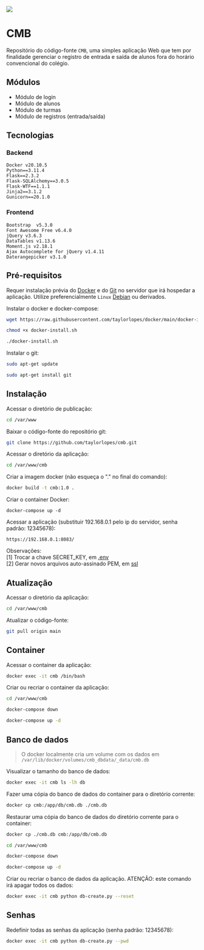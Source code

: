 ![](simba/static/images/logo_labra9.png)

# CMB
Repositório do código-fonte `CMB`, uma simples aplicação Web que tem por finalidade gerenciar o registro de entrada e saída de alunos fora do horário convencional do colégio.  

## Módulos
- Módulo de login
- Módulo de alunos
- Módulo de turmas
- Módulo de registros (entrada/saída)

## Tecnologias

### Backend
`Docker v20.10.5`\
`Python==3.11.4`\
`Flask==2.3.2`\
`Flask-SQLAlchemy==3.0.5`\
`Flask-WTF==1.1.1`\
`Jinja2==3.1.2`\
`Gunicorn==20.1.0` 

### Frontend
`Bootstrap  v5.3.0`\
`Font Awesome Free v6.4.0`\
`jQuery v3.6.3`\
`DataTables v1.13.6`\
`Moment.js v2.18.1`\
`Ajax Autocomplete for jQuery v1.4.11`\
`Daterangepicker v3.1.0`


## Pré-requisitos
Requer instalação prévia do [Docker](https://www.docker.com/) e do [Git](https://git-scm.com/) no servidor que irá hospedar a aplicação. Utilize preferencialmente `Linux` [Debian](https://www.debian.org/) ou derivados.

Instalar o docker e docker-compose:
```bash
wget https://raw.githubusercontent.com/taylorlopes/docker/main/docker-install.sh

chmod +x docker-install.sh

./docker-install.sh
```

Instalar o git:
```bash
sudo apt-get update

sudo apt-get install git
```

## Instalação

Acessar o diretório de publicação:
```bash
cd /var/www
```

Baixar o código-fonte do repositório git:
```bash
git clone https://github.com/taylorlopes/cmb.git
```

Acessar o diretório da aplicação:
```bash
cd /var/www/cmb
```

Criar a imagem docker (não esqueça o "." no final do comando):
```bash
docker build -t cmb:1.0 .
```

Criar o container Docker:
```
docker-compose up -d
```

Acessar a aplicação (substituir 192.168.0.1 pelo ip do servidor, senha padrão: 12345678):
```
https://192.168.0.1:8083/
```

Observações:\
[1] Trocar a chave SECRET_KEY, em [.env](https://github.com/taylorlopes/cmb/blob/main/.env)\
[2] Gerar novos arquivos auto-assinado PEM, em [ssl](https://github.com/taylorlopes/cmb/tree/main/ssl)

 
## Atualização

Acessar o diretório da aplicação:
```bash
cd /var/www/cmb
```

Atualizar o código-fonte:
```bash
git pull origin main
```

## Container

Acessar o container da aplicação:
```bash
docker exec -it cmb /bin/bash
```

Criar ou recriar o container da aplicação:
```bash
cd /var/www/cmb

docker-compose down

docker-compose up -d
```

## Banco de dados

> O docker localmente cria um volume com os dados em `/var/lib/docker/volumes/cmb_dbdata/_data/cmb.db`

Visualizar o tamanho do banco de dados:
```bash
docker exec -it cmb ls -lh db
```

Fazer uma cópia do banco de dados do container para o diretório corrente:
```bash
docker cp cmb:/app/db/cmb.db ./cmb.db
```

Restaurar uma cópia do banco de dados do diretório corrente para o container:
```bash
docker cp ./cmb.db cmb:/app/db/cmb.db 

cd /var/www/cmb

docker-compose down

docker-compose up -d
```

Criar ou recriar o banco de dados da aplicação. ATENÇÃO: este comando irá apagar todos os dados:
```bash
docker exec -it cmb python db-create.py --reset
```

## Senhas

Redefinir todas as senhas da aplicação (senha padrão: 12345678):
```bash
docker exec -it cmb python db-create.py --pwd
```
